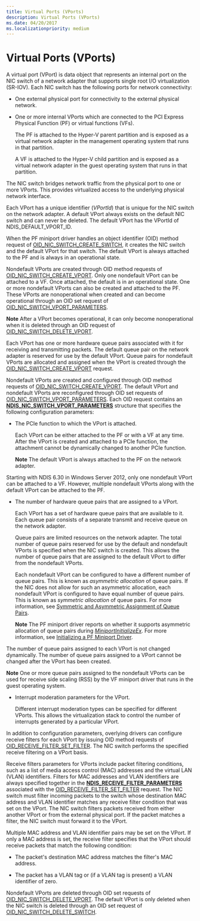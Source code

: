 ```yaml
---
title: Virtual Ports (VPorts)
description: Virtual Ports (VPorts)
ms.date: 04/20/2017
ms.localizationpriority: medium
---
```


# Virtual Ports (VPorts)


A virtual port (VPort) is data object that represents an internal port on the NIC switch of a network adapter that supports single root I/O virtualization (SR-IOV). Each NIC switch has the following ports for network connectivity:

-   One external physical port for connectivity to the external physical network.

-   One or more internal VPorts which are connected to the PCI Express Physical Function (PF) or virtual functions (VFs).

    The PF is attached to the Hyper-V parent partition and is exposed as a virtual network adapter in the management operating system that runs in that partition.

    A VF is attached to the Hyper-V child partition and is exposed as a virtual network adapter in the guest operating system that runs in that partition.

The NIC switch bridges network traffic from the physical port to one or more VPorts. This provides virtualized access to the underlying physical network interface.

Each VPort has a unique identifier (*VPortId*) that is unique for the NIC switch on the network adapter. A default VPort always exists on the default NIC switch and can never be deleted. The default VPort has the VPortId of NDIS\_DEFAULT\_VPORT\_ID.

When the PF miniport driver handles an object identifier (OID) method request of [OID\_NIC\_SWITCH\_CREATE\_SWITCH](./oid-nic-switch-create-switch.md), it creates the NIC switch and the default VPort for that switch. The default VPort is always attached to the PF and is always in an operational state.

Nondefault VPorts are created through OID method requests of [OID\_NIC\_SWITCH\_CREATE\_VPORT](./oid-nic-switch-create-vport.md). Only one nondefault VPort can be attached to a VF. Once attached, the default is in an operational state. One or more nondefault VPorts can also be created and attached to the PF. These VPorts are nonoperational when created and can become operational through an OID set request of [OID\_NIC\_SWITCH\_VPORT\_PARAMETERS](./oid-nic-switch-vport-parameters.md).

**Note**  After a VPort becomes operational, it can only become nonoperational when it is deleted through an OID request of [OID\_NIC\_SWITCH\_DELETE\_VPORT](./oid-nic-switch-delete-vport.md).



Each VPort has one or more hardware queue pairs associated with it for receiving and transmitting packets. The default queue pair on the network adapter is reserved for use by the default VPort. Queue pairs for nondefault VPorts are allocated and assigned when the VPort is created through the [OID\_NIC\_SWITCH\_CREATE\_VPORT](./oid-nic-switch-create-vport.md) request.

Nondefault VPorts are created and configured through OID method requests of [OID\_NIC\_SWITCH\_CREATE\_VPORT](./oid-nic-switch-create-vport.md). The default VPort and nondefault VPorts are reconfigured through OID set requests of [OID\_NIC\_SWITCH\_VPORT\_PARAMETERS](./oid-nic-switch-vport-parameters.md). Each OID request contains an [**NDIS\_NIC\_SWITCH\_VPORT\_PARAMETERS**](/windows-hardware/drivers/ddi/ntddndis/ns-ntddndis-_ndis_nic_switch_vport_parameters) structure that specifies the following configuration parameters:

-   The PCIe function to which the VPort is attached.

    Each VPort can be either attached to the PF or with a VF at any time. After the VPort is created and attached to a PCIe function, the attachment cannot be dynamically changed to another PCIe function.

    **Note**  The default VPort is always attached to the PF on the network adapter.




Starting with NDIS 6.30 in Windows Server 2012, only one nondefault VPort can be attached to a VF. However, multiple nondefault VPorts along with the default VPort can be attached to the PF.


-   The number of hardware queue pairs that are assigned to a VPort.

    Each VPort has a set of hardware queue pairs that are available to it. Each queue pair consists of a separate transmit and receive queue on the network adapter.

    Queue pairs are limited resources on the network adapter. The total number of queue pairs reserved for use by the default and nondefault VPorts is specified when the NIC switch is created. This allows the number of queue pairs that are assigned to the default VPort to differ from the nondefault VPorts.

    Each nondefault VPort can be configured to have a different number of queue pairs. This is known as *asymmetric allocation* of queue pairs. If the NIC does not allow for such an asymmetric allocation, each nondefault VPort is configured to have equal number of queue pairs. This is known as *symmetric allocation* of queue pairs. For more information, see [Symmetric and Asymmetric Assignment of Queue Pairs](symmetric-and-asymmetric-assignment-of-queue-pairs.md).

    **Note**  The PF miniport driver reports on whether it supports asymmetric allocation of queue pairs during [*MiniportInitializeEx*](/windows-hardware/drivers/ddi/ndis/nc-ndis-miniport_initialize). For more information, see [Initializing a PF Miniport Driver](initializing-a-pf-miniport-driver.md).




The number of queue pairs assigned to each VPort is not changed dynamically. The number of queue pairs assigned to a VPort cannot be changed after the VPort has been created.

**Note**  One or more queue pairs assigned to the nondefault VPorts can be used for receive side scaling (RSS) by the VF miniport driver that runs in the guest operating system.




-   Interrupt moderation parameters for the VPort.

    Different interrupt moderation types can be specified for different VPorts. This allows the virtualization stack to control the number of interrupts generated by a particular VPort.

In addition to configuration parameters, overlying drivers can configure receive filters for each VPort by issuing OID method requests of [OID\_RECEIVE\_FILTER\_SET\_FILTER](./oid-receive-filter-set-filter.md). The NIC switch performs the specified receive filtering on a VPort basis.

Receive filters parameters for VPorts include packet filtering conditions, such as a list of media access control (MAC) addresses and the virtual LAN (VLAN) identifiers. Filters for MAC addresses and VLAN identifiers are always specified together in the [**NDIS\_RECEIVE\_FILTER\_PARAMETERS**](/windows-hardware/drivers/ddi/ntddndis/ns-ntddndis-_ndis_receive_filter_parameters) associated with the [OID\_RECEIVE\_FILTER\_SET\_FILTER](./oid-receive-filter-set-filter.md) request. The NIC switch must filter incoming packets to the switch whose destination MAC address and VLAN identifier matches any receive filter condition that was set on the VPort. The NIC switch filters packets received from either another VPort or from the external physical port. If the packet matches a filter, the NIC switch must forward it to the VPort.

Multiple MAC address and VLAN identifier pairs may be set on the VPort. If only a MAC address is set, the receive filter specifies that the VPort should receive packets that match the following condition:

-   The packet's destination MAC address matches the filter's MAC address.

-   The packet has a VLAN tag or (if a VLAN tag is present) a VLAN identifier of zero.

Nondefault VPorts are deleted through OID set requests of [OID\_NIC\_SWITCH\_DELETE\_VPORT](./oid-nic-switch-create-vport.md). The default VPort is only deleted when the NIC switch is deleted through an OID set request of [OID\_NIC\_SWITCH\_DELETE\_SWITCH](./oid-nic-switch-delete-switch.md).
